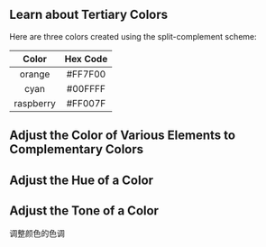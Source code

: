 ## **Learn about Tertiary Colors**

Here are three colors created using the split-complement scheme:



|   Color   | Hex Code |
| :-------: | :------: |
|  orange   | #FF7F00  |
|   cyan    | #00FFFF  |
| raspberry | #FF007F  |





## **Adjust the Color of Various Elements to Complementary Colors**



## **Adjust the Hue of a Color**



## **Adjust the Tone of a Color**

调整颜色的色调